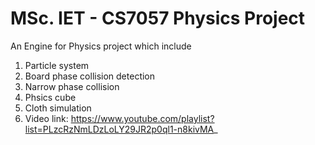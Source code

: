 # MSc. IET - CS7057 Physics Project
An Engine for Physics project which include
1. Particle system
2. Board phase collision detection
3. Narrow phase collision
4. Phsics cube
5. Cloth simulation
6. Video link: https://www.youtube.com/playlist?list=PLzcRzNmLDzLoLY29JR2p0ql1-n8kivMA_
